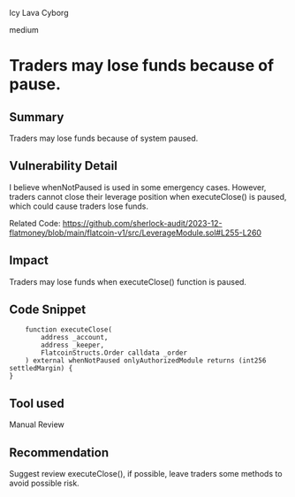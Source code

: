 Icy Lava Cyborg

medium

# Traders may lose funds because of pause.

## Summary
Traders may lose funds because of system paused.

## Vulnerability Detail
I believe whenNotPaused is used in some emergency cases. However, traders cannot close their leverage position when executeClose() is paused, which could cause traders lose funds.

Related Code:
https://github.com/sherlock-audit/2023-12-flatmoney/blob/main/flatcoin-v1/src/LeverageModule.sol#L255-L260

## Impact
Traders may lose funds when executeClose() function is paused.

## Code Snippet
```solidity
    function executeClose(
        address _account,
        address _keeper,
        FlatcoinStructs.Order calldata _order
    ) external whenNotPaused onlyAuthorizedModule returns (int256 settledMargin) {
}
```
## Tool used

Manual Review

## Recommendation
Suggest review executeClose(), if possible, leave traders some methods to avoid possible risk.